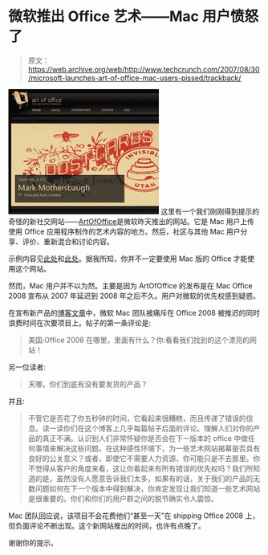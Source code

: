 # 微软推出 Office 艺术——Mac 用户愤怒了

> 原文：<https://web.archive.org/web/http://www.techcrunch.com/2007/08/30/microsoft-launches-art-of-office-mac-users-pissed/trackback/>

[![](img/0fd329e0c66f09cefe7cf22bc8ab7248.png)](https://web.archive.org/web/20100901094158/http://www.artofoffice.com/) 这里有一个我们刚刚得到提示的奇怪的新社交网站——[ArtOfOffice](https://web.archive.org/web/20100901094158/http://www.artofoffice.com/)是微软昨天推出的网站。它是 Mac 用户上传使用 Office 应用程序制作的艺术内容的地方。然后，社区与其他 Mac 用户分享、评价、重新混合和讨论内容。

示例内容见[此处](https://web.archive.org/web/20100901094158/http://artofoffice.com/Artists/Zeus-Jones)和[此处](https://web.archive.org/web/20100901094158/http://artofoffice.com/Excel/Cell-Art)。据我所知，你并不一定要使用 Mac 版的 Office 才能使用这个网站。

然而，Mac 用户并不以为然。主要是因为 ArtOfOffice 的发布是在 Mac Office 2008 宣布从 2007 年延迟到 2008 年之后不久。用户对微软的优先权感到疑惑。

在宣布新产品的[博客文章](https://web.archive.org/web/20100901094158/http://blogs.msdn.com/macmojo/archive/2007/08/29/announcing-art-of-office.aspx)中，微软 Mac 团队被痛斥在 Office 2008 被推迟的同时浪费时间在次要项目上。帖子的第一条评论是:

> 美国:Office 2008 在哪里，里面有什么？你:看看我们找到的这个漂亮的网站！

另一位读者:

> 天哪，你们到底有没有要发货的产品？

并且:

> 不管它是否花了你五秒钟的时间，它看起来很糟糕，而且传递了错误的信息。读一读你们在这个博客上几乎每篇帖子后面的评论。理解人们对你的产品的真正不满。认识到人们非常怀疑你是否会在下一版本的 office 中做任何事情来解决这些问题。在这种感性环境下，为一些艺术网站揭幕是否具有良好的公关意义？或者，即使它不需要人力资源，你可能只是不去那里。你不觉得从客户的角度来看，这让你看起来有所有错误的优先权吗？我们所知道的是，虽然没有人愿意告诉我们太多，如果有的话，关于我们的产品的无数问题如何在下一个版本中得到解决，你肯定发现让我们知道一些艺术网站是很重要的。你们和你们的用户群之间的脱节确实令人震惊。

Mac 团队回应说，该项目不会花费他们“甚至一天”在 shipping Office 2008 上，但负面评论不断出现。这个新网站推出的时间，也许有点晚了。

谢谢你的提示。